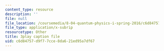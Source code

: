 ```yaml
---
content_type: resource
description: ''
file: null
file_location: /coursemedia/8-04-quantum-physics-i-spring-2016/c6d84757d9f77cce8da621ed95a7df67_KkSr0SvXfNY.srt
file_type: application/x-subrip
resourcetype: Other
title: 3play caption file
uid: c6d84757-d9f7-7cce-8da6-21ed95a7df67
---
```

